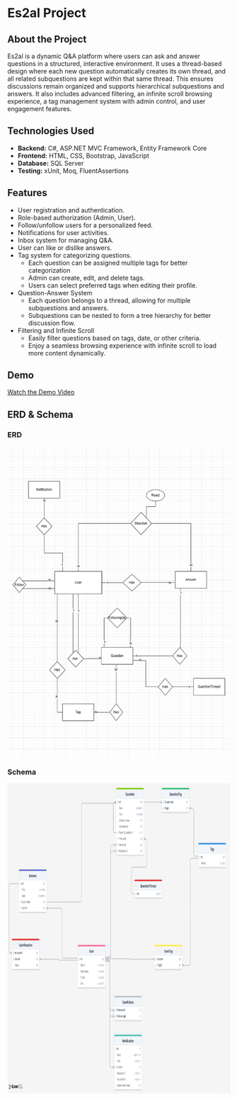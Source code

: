 <h1>Es2al Project</h1>

<h2>About the Project</h2>
<p>
    Es2al is a dynamic Q&A platform where users can ask and answer questions in a structured, interactive environment.
    It uses a thread-based design where each new question automatically creates its own thread, and all related subquestions are kept within that same thread. This ensures discussions remain organized and supports hierarchical subquestions and answers.
    It also includes advanced filtering, an infinite scroll browsing experience, a tag management system with admin control, and user engagement features.
</p>

<h2>Technologies Used</h2>
<ul>
    <li><b>Backend:</b> C#, ASP.NET MVC Framework, Entity Framework Core</li>
    <li><b>Frontend:</b> HTML, CSS, Bootstrap, JavaScript</li>
    <li><b>Database:</b> SQL Server</li>
    <li><b>Testing:</b> xUnit, Moq, FluentAssertions</li>
</ul>

<h2>Features</h2>
<ul>
    <li>User registration and authentication.</li>
    <li>Role-based authorization (Admin, User).</li>
    <li>Follow/unfollow users for a personalized feed.</li>
    <li>Notifications for user activities.</li>
    <li>Inbox system for managing Q&A.</li>
    <li>User can like or dislike answers.</li>
    <li>Tag system for categorizing questions.
     <ul>
        <li>Each question can be assigned multiple tags for better categorization</li>
        <li>Admin can create, edit, and delete tags.</li>
        <li>Users can select preferred tags when editing their profile.</li>
     </ul>
    </li>
    <li>Question-Answer System
        <ul>
            <li>Each question belongs to a thread, allowing for multiple subquestions and answers.</li>
            <li>Subquestions can be nested to form a tree hierarchy for better discussion flow.</li>
        </ul>
    </li>
    <li>Filtering and Infinite Scroll
        <ul>
            <li>Easily filter questions based on tags, date, or other criteria.</li>
            <li>Enjoy a seamless browsing experience with infinite scroll to load more content dynamically.</li>
        </ul>
    </li>
</ul>

<h2>Demo</h2>
<p>
    <a href="https://drive.google.com/file/d/1YGr87Nc2NFVPCv3-Rrl8ylNr0C4q2xMR/view?usp=sharing" target="_blank">Watch the Demo Video</a>
</p>

<h2>ERD & Schema</h2>
<div style="align:center;">
    <h3>ERD</h3>
    <img src="/ERD.png" alt="ERD" style="width: 700px; height: 700px;">
    <h3>Schema</h3>
    <img src="/Schema.png" alt="Schema" style="width: 700px; height: 700px;">
</div>
